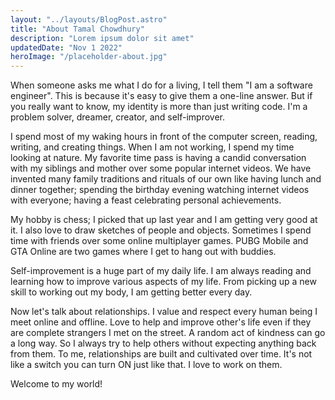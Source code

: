 ```yaml
---
layout: "../layouts/BlogPost.astro"
title: "About Tamal Chowdhury"
description: "Lorem ipsum dolor sit amet"
updatedDate: "Nov 1 2022"
heroImage: "/placeholder-about.jpg"
---
```


When someone asks me what I do for a living, I tell them "I am a software engineer". This is because it's easy to give them a one-line answer. But if you really want to know, my identity is more than just writing code. I'm a problem solver, dreamer, creator, and self-improver.

I spend most of my waking hours in front of the computer screen, reading, writing, and creating things. When I am not working, I spend my time looking at nature. My favorite time pass is having a candid conversation with my siblings and mother over some popular internet videos. We have invented many family traditions and rituals of our own like having lunch and dinner together; spending the birthday evening watching internet videos with everyone; having a feast celebrating personal achievements.

My hobby is chess; I picked that up last year and I am getting very good at it. I also love to draw sketches of people and objects. Sometimes I spend time with friends over some online multiplayer games. PUBG Mobile and GTA Online are two games where I get to hang out with buddies.

Self-improvement is a huge part of my daily life. I am always reading and learning how to improve various aspects of my life. From picking up a new skill to working out my body, I am getting better every day.

Now let's talk about relationships. I value and respect every human being I meet online and offline. Love to help and improve other's life even if they are complete strangers I met on the street. A random act of kindness can go a long way. So I always try to help others without expecting anything back from them. To me, relationships are built and cultivated over time. It's not like a switch you can turn ON just like that. I love to work on them.

Welcome to my world!
